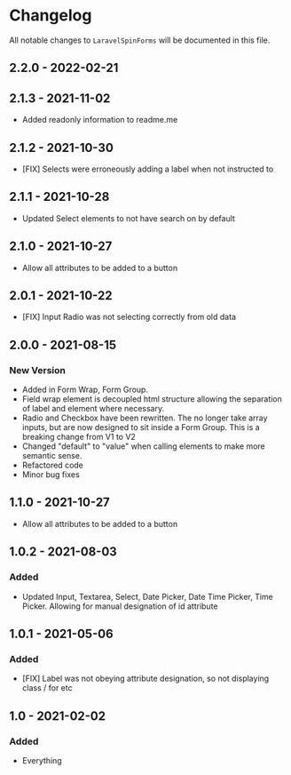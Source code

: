 # Changelog

All notable changes to `LaravelSpinForms` will be documented in this file.

## 2.2.0 - 2022-02-21
## 2.1.3 - 2021-11-02
- Added readonly information to readme.me

## 2.1.2 - 2021-10-30
- [FIX] Selects were erroneously adding a label when not instructed to

## 2.1.1 - 2021-10-28
- Updated Select elements to not have search on by default

## 2.1.0 - 2021-10-27
- Allow all attributes to be added to a button

## 2.0.1 - 2021-10-22
- [FIX] Input Radio was not selecting correctly from old data

## 2.0.0 - 2021-08-15

### New Version
- Added in Form Wrap, Form Group.
- Field wrap element is decoupled html structure allowing the separation of label and element where necessary.
- Radio and Checkbox have been rewritten. The no longer take array inputs, but are now designed to sit inside a Form Group. This is a breaking change from V1 to V2
- Changed "default" to "value" when calling elements to make more semantic sense.
- Refactored code
- Minor bug fixes

## 1.1.0 - 2021-10-27
- Allow all attributes to be added to a button

## 1.0.2 - 2021-08-03

### Added
- Updated Input, Textarea, Select, Date Picker, Date Time Picker, Time Picker. Allowing for manual designation of id attribute


## 1.0.1 - 2021-05-06

### Added
- [FIX] Label was not obeying attribute designation, so not displaying class / for etc


## 1.0 - 2021-02-02

### Added
- Everything
